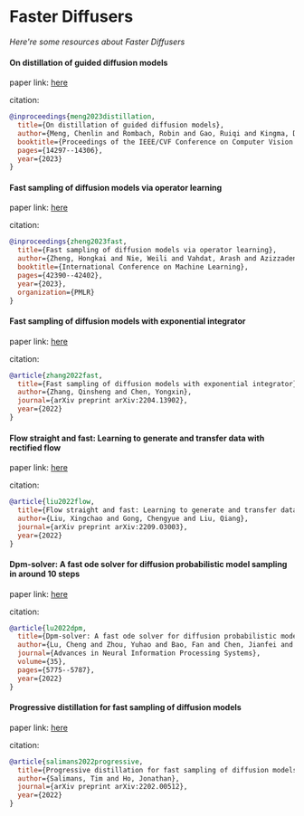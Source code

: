 # Faster Diffusers
*Here're some resources about Faster Diffusers*


#### On distillation of guided diffusion models

paper link: [here](http://openaccess.thecvf.com/content/CVPR2023/papers/Meng_On_Distillation_of_Guided_Diffusion_Models_CVPR_2023_paper.pdf)

citation: 
```bibtex
@inproceedings{meng2023distillation,
  title={On distillation of guided diffusion models},
  author={Meng, Chenlin and Rombach, Robin and Gao, Ruiqi and Kingma, Diederik and Ermon, Stefano and Ho, Jonathan and Salimans, Tim},
  booktitle={Proceedings of the IEEE/CVF Conference on Computer Vision and Pattern Recognition},
  pages={14297--14306},
  year={2023}
}
```
    


#### Fast sampling of diffusion models via operator learning

paper link: [here](https://proceedings.mlr.press/v202/zheng23d/zheng23d.pdf)

citation: 
```bibtex
@inproceedings{zheng2023fast,
  title={Fast sampling of diffusion models via operator learning},
  author={Zheng, Hongkai and Nie, Weili and Vahdat, Arash and Azizzadenesheli, Kamyar and Anandkumar, Anima},
  booktitle={International Conference on Machine Learning},
  pages={42390--42402},
  year={2023},
  organization={PMLR}
}
```
    
#### Fast sampling of diffusion models with exponential integrator

paper link: [here](https://arxiv.org/pdf/2204.13902)

citation: 
```bibtex
@article{zhang2022fast,
  title={Fast sampling of diffusion models with exponential integrator},
  author={Zhang, Qinsheng and Chen, Yongxin},
  journal={arXiv preprint arXiv:2204.13902},
  year={2022}
}
```
    

#### Flow straight and fast: Learning to generate and transfer data with rectified flow

paper link: [here](https://arxiv.org/pdf/2209.03003)

citation: 
```bibtex
@article{liu2022flow,
  title={Flow straight and fast: Learning to generate and transfer data with rectified flow},
  author={Liu, Xingchao and Gong, Chengyue and Liu, Qiang},
  journal={arXiv preprint arXiv:2209.03003},
  year={2022}
}
```
    


#### Dpm-solver: A fast ode solver for diffusion probabilistic model sampling in around 10 steps

paper link: [here](https://proceedings.neurips.cc/paper_files/paper/2022/file/260a14acce2a89dad36adc8eefe7c59e-Paper-Conference.pdf)

citation: 
```bibtex
@article{lu2022dpm,
  title={Dpm-solver: A fast ode solver for diffusion probabilistic model sampling in around 10 steps},
  author={Lu, Cheng and Zhou, Yuhao and Bao, Fan and Chen, Jianfei and Li, Chongxuan and Zhu, Jun},
  journal={Advances in Neural Information Processing Systems},
  volume={35},
  pages={5775--5787},
  year={2022}
}
```

#### Progressive distillation for fast sampling of diffusion models

paper link: [here](https://arxiv.org/pdf/2202.00512)

citation: 
```bibtex
@article{salimans2022progressive,
  title={Progressive distillation for fast sampling of diffusion models},
  author={Salimans, Tim and Ho, Jonathan},
  journal={arXiv preprint arXiv:2202.00512},
  year={2022}
}
```
    
    